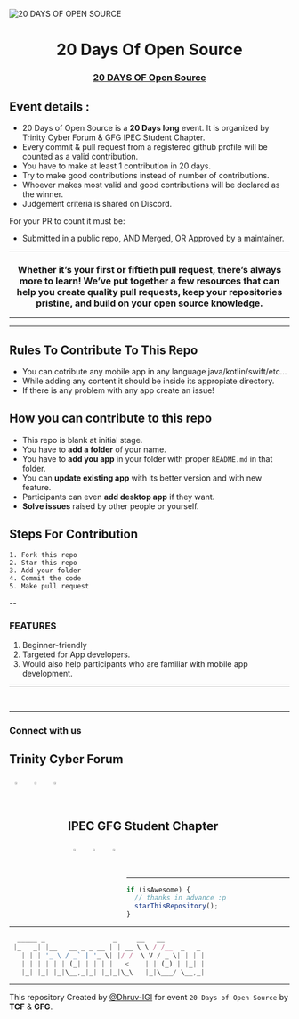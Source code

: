 ![20 DAYS OF OPEN SOURCE](https://user-images.githubusercontent.com/83370198/193411423-03f10a52-a199-4f5d-924b-34b399b2951c.gif)
</p>
<h1 align="center"> 20 Days Of Open Source </h1>

<h3 align="center">
    <a href="#">
        20 DAYS OF Open Source
    </a>
</h3>

## Event details :

- 20 Days of Open Source is a **20 Days long** event. It is organized by Trinity Cyber Forum & GFG IPEC Student Chapter.
- Every commit & pull request from a registered github profile will be counted as a valid contribution.
- You have to make at least 1 contribution in 20 days.
- Try to make good contributions instead of number of contributions.
- Whoever makes most valid and good contributions will be declared as the winner.
- Judgement criteria is shared on Discord.

For your PR to count it must be:

- Submitted in a public repo, AND Merged, OR Approved by a maintainer.



---

<h3 align="center"> Whether it’s your first or fiftieth pull request, there’s always more to learn! We’ve put together a few resources that can help you create quality pull requests, keep your repositories pristine, and build on your open source knowledge. </h3>

---

---

## Rules To Contribute To This Repo

- You can cotribute any mobile app in any language java/kotlin/swift/etc...
- While adding any content it should be inside its appropiate directory.
- If there is any problem with any app create an issue!

## How you can contribute to this repo

- This repo is blank at initial stage.
- You have to **add a folder** of your name.
- You have to **add you app** in your folder with proper `README.md` in that folder.
- You can **update existing app** with its better version and with new feature.
- Participants can even **add desktop app** if they want.
- **Solve issues** raised by other people or yourself.

## Steps For Contribution

    1. Fork this repo
    2. Star this repo
    3. Add your folder
    4. Commit the code
    5. Make pull request

--

### FEATURES

1. Beginner-friendly
2. Targeted for App developers.
3. Would also help participants who are familiar with mobile app development.

---

<br>

---


### Connect with us

## Trinity Cyber Forum

<p>
<a href="https://github.com/ipectrinity">
  <img align="left" alt="" width="3%" style="margin:10px" src="https://cdn.jsdelivr.net/npm/simple-icons@3.13.0/icons/github.svg" />
</a>  
    
<a href="https://www.instagram.com/ipectrinity/">
  <img align="left" alt="" width="3%" style="margin:10px" src="https://cdn.jsdelivr.net/npm/simple-icons@v3/icons/instagram.svg" />
</a>
    
<a href="https://www.facebook.com/ipectrinity">
  <img align="left" alt="" width="3%"  style="margin:10px" src="https://cdn.jsdelivr.net/npm/simple-icons@3.13.0/icons/facebook.svg" />
</a>&ensp;&ensp;&ensp;
</p>
<br>

## IPEC GFG Student Chapter

<p>
<a href="ipecgfg@gmail.com">
  <img align="left" alt="Sunny's LinkdeIn" width="3%" style="margin:10px" src="https://cdn.jsdelivr.net/npm/simple-icons@3.13.0/icons/gmail.svg" />
</a>  
    
<a href="https://instagram.com/geeksforgeeks_ipec?igshid=YmMyMTA2M2Y=">
  <img align="left" alt="Sunny's Instagram" width="3%" style="margin:10px" src="https://cdn.jsdelivr.net/npm/simple-icons@v3/icons/instagram.svg" />
</a>
    
<a href="https://www.facebook.com/GFG-Student-Chapter-IPEC-100934188875529/">
  <img align="left" alt="Sunny's Twitter" width="3%"  style="margin:10px" src="https://cdn.jsdelivr.net/npm/simple-icons@3.13.0/icons/facebook.svg" />
</a>&ensp;&ensp;&ensp;
</p>
<br>

---

```javascript
if (isAwesome) {
  // thanks in advance :p
  starThisRepository();
}
```

---

```javascript
  _____ _                 _     __   __
 |_   _| |__   __ _ _ __ | | __ \ \ / /__  _   _
   | | | '_ \ / _` | '_ \| |/ /  \ V / _ \| | | |
   | | | | | | (_| | | | |   <    | | (_) | |_| |
   |_| |_| |_|\__,_|_| |_|_|\_\   |_|\___/ \__,_|
```
---


 This repository Created by [@Dhruv-IGI](https://github.com/Dhruv-IGI) for event `20 Days of Open Source` by **TCF** & **GFG**. 

